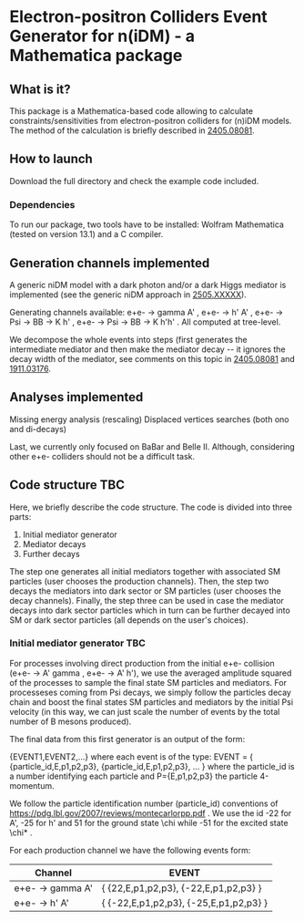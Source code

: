 # Electron-positron Colliders Event Generator for n(iDM) - a Mathematica package

## What is it?

This package is a Mathematica-based code allowing to calculate constraints/sensitivities from electron-positron colliders for (n)iDM models. The method of the calculation is briefly described in [2405.08081](https://arxiv.org/abs/2405.08081). 


## How to launch

Download the full directory and check the example code included.


### Dependencies

To run our package, two tools have to be installed: Wolfram Mathematica (tested on version 13.1) and a C compiler. 


## Generation channels implemented

A generic niDM model with a dark photon and/or a dark Higgs mediator is implemented (see the generic niDM approach in [2505.XXXXX](https://arxiv.org/abs/2505.xxxxx)). 

Generating channels available: e+e- -> gamma A' , e+e- -> h' A' , e+e- -> Psi -> BB -> K h' , e+e- -> Psi -> BB -> K h'h' . All computed at tree-level.

We decompose the whole events into steps (first generates the intermediate mediator and then make the mediator decay -- it ignores the decay width of the mediator, see comments on this topic in [2405.08081](https://arxiv.org/abs/2405.08081) and [1911.03176](https://arxiv.org/abs/1911.03176).


## Analyses implemented

Missing energy analysis (rescaling)
Displaced vertices searches (both ono and di-decays)

Last, we currently only focused on BaBar and Belle II. Although, considering other e+e- colliders should not be a difficult task.


## Code structure TBC

Here, we briefly describe the code structure. The code is divided into three parts:
1. Initial mediator generator
2. Mediator decays
3. Further decays

The step one generates all initial mediators together with associated SM particles (user chooses the production channels). Then, the step two decays the mediators into dark sector or SM particles (user chooses the decay channels). Finally, the step three can be used in case the mediator decays into dark sector particles which in turn can be further decayed into SM or dark sector particles (all depends on the user's choices). 

### Initial mediator generator TBC 

For processes involving direct production from the initial e+e- collision (e+e- -> A' gamma , e+e- -> A' h'), we use the averaged amplitude squared of the processes to sample the final state SM particles and mediators. 
For processeses coming from Psi decays, we simply follow the particles decay chain and boost the final states SM particles and mediators by the initial Psi velocity (in this way, we can just scale the number of events by the total number of B mesons produced). 

The final data from this first generator is an output of the form:

{EVENT1,EVENT2,...} where each event is of the type: 
EVENT = { {particle_id,E,p1,p2,p3}, {particle_id,E,p1,p2,p3}, ... } where the particle_id is a number identifying each particle and P={E,p1,p2,p3} the particle 4-momentum.

We follow the particle identification number (particle_id) conventions of https://pdg.lbl.gov/2007/reviews/montecarlorpp.pdf . We use the id -22 for A', -25 for h' and 51 for the ground state \chi while -51 for the excited state \chi* .

For each production channel we have the following events form: 

| Channel  | EVENT |
| ------------- | ------------- |
| e+e- -> gamma A'  |  { {22,E,p1,p2,p3}, {-22,E,p1,p2,p3} } |
| e+e- -> h' A'  | { {-22,E,p1,p2,p3}, {-25,E,p1,p2,p3} }  |

  

